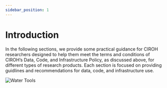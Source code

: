 ```yaml
---
sidebar_position: 1
---
```


# Introduction

<div className="container">
    <div className="hero-content">
      <div className="hero-text">
        <p>
          In the following sections, we provide some practical guidance for CIROH researchers designed to help them meet the terms and conditions of CIROH’s Data, Code, and Infrastructure Policy, as discussed above, for different types of research products. Each section is focused on providing guidlines and recommendations for data, code, and infrastructure use.
        </p>
      </div>
      <div className="hero-image" style={{ textAlign: 'center' }}>
        <img src="/img/water_products.png" alt="Water Tools" style={{ width: '50%' }} />
      </div>
    </div>
</div>